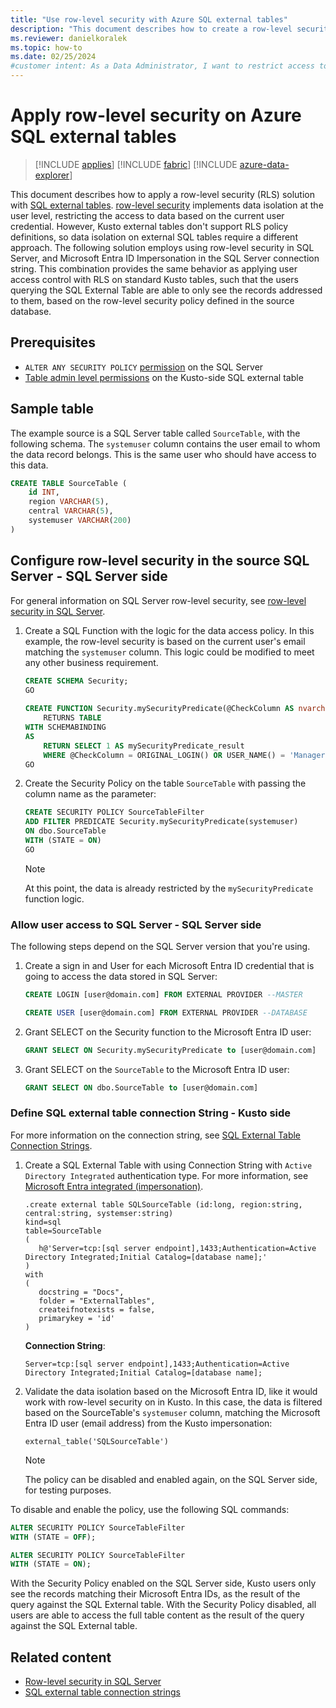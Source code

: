 ```yaml
---
title: "Use row-level security with Azure SQL external tables"
description: "This document describes how to create a row-level security solution with SQL external tables."
ms.reviewer: danielkoralek
ms.topic: how-to 
ms.date: 02/25/2024
#customer intent: As a Data Administrator, I want to restrict access to the data on Azure SQL External Tables so that each user can see only their data.
---
```

# Apply row-level security on Azure SQL external tables

> [!INCLUDE [applies](../includes/applies-to-version/applies.md)] [!INCLUDE [fabric](../includes/applies-to-version/fabric.md)] [!INCLUDE [azure-data-explorer](../includes/applies-to-version/azure-data-explorer.md)]

This document describes how to apply a row-level security (RLS) solution with [SQL external tables](/azure/data-explorer/kusto/management/external-sql-tables). [row-level security](/azure/data-explorer/kusto/management/row-level-security-policy) implements data isolation at the user level, restricting the access to data based on the current user credential. However, Kusto external tables don't support RLS policy definitions, so data isolation on external SQL tables require a different approach. The following solution employs using row-level security in SQL Server, and Microsoft Entra ID Impersonation in the SQL Server connection string. This combination provides the same behavior as applying user access control with RLS on standard Kusto tables, such that the users querying the SQL External Table are able to only see the records addressed to them, based on the row-level security policy defined in the source database.

## Prerequisites

* `ALTER ANY SECURITY POLICY` [permission](/sql/relational-databases/security/permissions-database-engine) on the SQL Server
* [Table admin level permissions](/azure/data-explorer/kusto/access-control/role-based-access-control) on the Kusto-side SQL external table

## Sample table

The example source is a SQL Server table called `SourceTable`, with the following schema. The `systemuser` column contains the user email to whom the data record belongs. This is the same user who should have access to this data.

``` sql
CREATE TABLE SourceTable (
    id INT,
    region VARCHAR(5),
    central VARCHAR(5),
    systemuser VARCHAR(200)
)
```

## Configure row-level security in the source SQL Server - SQL Server side

For general information on SQL Server row-level security, see [row-level security in SQL Server](/sql/relational-databases/security/row-level-security).

1. Create a SQL Function with the logic for the data access policy. In this example, the row-level security is based on the current user's email matching the `systemuser` column. This logic could be modified to meet any other business requirement.

    ``` sql
    CREATE SCHEMA Security;
    GO
     
    CREATE FUNCTION Security.mySecurityPredicate(@CheckColumn AS nvarchar(100))
        RETURNS TABLE
    WITH SCHEMABINDING
    AS
        RETURN SELECT 1 AS mySecurityPredicate_result
        WHERE @CheckColumn = ORIGINAL_LOGIN() OR USER_NAME() = 'Manager';
    GO
    ```

1. Create the Security Policy on the table `SourceTable` with passing the column name as the parameter:

    ``` sql
    CREATE SECURITY POLICY SourceTableFilter
    ADD FILTER PREDICATE Security.mySecurityPredicate(systemuser)
    ON dbo.SourceTable
    WITH (STATE = ON)
    GO
    ```

    > [!NOTE]
    > At this point, the data is already restricted by the `mySecurityPredicate` function logic.


### Allow user access to SQL Server - SQL Server side

The following steps depend on the SQL Server version that you're using.

1. Create a sign in and User for each Microsoft Entra ID credential that is going to access the data stored in SQL Server:

    ``` sql
    CREATE LOGIN [user@domain.com] FROM EXTERNAL PROVIDER --MASTER
    
    CREATE USER [user@domain.com] FROM EXTERNAL PROVIDER --DATABASE
    ```
    
1. Grant SELECT on the Security function to the Microsoft Entra ID user:

    ``` sql
    GRANT SELECT ON Security.mySecurityPredicate to [user@domain.com]
    ```
    
1. Grant SELECT on the `SourceTable` to the Microsoft Entra ID user:

    ``` sql
    GRANT SELECT ON dbo.SourceTable to [user@domain.com]
    ```

### Define SQL external table connection String - Kusto side

For more information on the connection string, see [SQL External Table Connection Strings](/azure/data-explorer/kusto/api/connection-strings/sql-connection-strings).

1. Create a SQL External Table with using Connection String with `Active Directory Integrated` authentication type. For more information, see [Microsoft Entra integrated (impersonation)](/azure/data-explorer/kusto/api/connection-strings/sql-connection-strings#microsoft-entra-integrated-impersonation). 

    ``` KQL
    .create external table SQLSourceTable (id:long, region:string, central:string, systemser:string) 
    kind=sql
    table=SourceTable
    ( 
       h@'Server=tcp:[sql server endpoint],1433;Authentication=Active Directory Integrated;Initial Catalog=[database name];'
    )
    with 
    (
       docstring = "Docs",
       folder = "ExternalTables", 
       createifnotexists = false,
       primarykey = 'id'
    )
    ```

    **Connection String**:

    ```
    Server=tcp:[sql server endpoint],1433;Authentication=Active Directory Integrated;Initial Catalog=[database name];
    ```

1. Validate the data isolation based on the Microsoft Entra ID, like it would work with row-level security on in Kusto. In this case, the data is filtered based on the SourceTable's `systemuser` column, matching the Microsoft Entra ID user (email address) from the Kusto impersonation:

    ``` KQL
    external_table('SQLSourceTable')
    ```
    > [!NOTE]
    > The policy can be disabled and enabled again, on the SQL Server side, for testing purposes.
    
To disable and enable the policy, use the following SQL commands:

``` sql
ALTER SECURITY POLICY SourceTableFilter
WITH (STATE = OFF);
```

``` sql
ALTER SECURITY POLICY SourceTableFilter
WITH (STATE = ON);
```

With the Security Policy enabled on the SQL Server side, Kusto users only see the records matching their Microsoft Entra IDs, as the result of the query against the SQL External table. With the Security Policy disabled, all users are able to access the full table content as the result of the query against the SQL External table.

## Related content

* [Row-level security in SQL Server](/sql/relational-databases/security/row-level-security)
* [SQL external table connection strings](/azure/data-explorer/kusto/api/connection-strings/sql-connection-strings)
